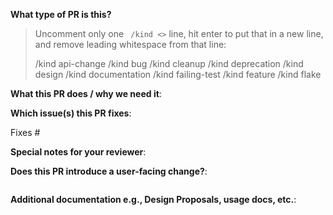 <!--  Thanks for sending a pull request!  Here are some tips for you:

1. If this is your first time, please read our contributor guidelines: https://github.com/facebook/IT-CPE/blob/master/CONTRIBUTING.md
2. Please label this pull request according to what type of issue you are addressing
3. Ensure you have added or ran the appropriate tests for your PR
-->

**What type of PR is this?**
> Uncomment only one ` /kind <>` line, hit enter to put that in a new line, and remove leading whitespace from that line:
>
> /kind api-change
> /kind bug
> /kind cleanup
> /kind deprecation
> /kind design
> /kind documentation
> /kind failing-test
> /kind feature
> /kind flake

**What this PR does / why we need it**:

**Which issue(s) this PR fixes**:
<!--
*Automatically closes linked issue when PR is merged.
Usage: `Fixes #<issue number>`, or `Fixes (paste link of issue)`.
_If PR is about `failing-tests or flakes`, please post the related issues/tests in a comment and do not use `Fixes`_*
-->
Fixes #

**Special notes for your reviewer**:

**Does this PR introduce a user-facing change?**:
<!--
If no, just write "NONE" in the release-note block below.
If yes, a release note is required:
Enter your extended release note in the block below. If the PR requires additional action from users switching to the new release, include the string "action required".
-->
```release-note

```

**Additional documentation e.g., Design Proposals, usage docs, etc.**:

<!--
This section can be blank if this pull request does not require a release note.

When adding links which point to resources within git repositories, like
Design Proposals or supporting documentation, please reference a specific commit
and avoid linking directly to the master branch. This ensures that links reference
a specific point in time, rather than a document that may change over time.

See here for guidance on getting permanent links to files: https://help.github.com/en/articles/getting-permanent-links-to-files

Please use the following format for linking documentation:
- [Design Proposals]: <link>
- [Usage]: <link>
- [Other doc]: <link>
-->
```docs

```
